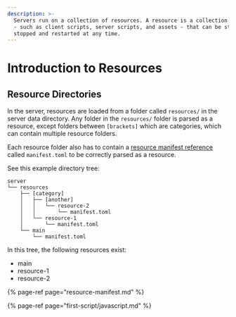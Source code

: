 ```yaml
---
description: >-
  Servers run on a collection of resources. A resource is a collection of files
  - such as client scripts, server scripts, and assets - that can be started,
  stopped and restarted at any time.
---
```


# Introduction to Resources

## Resource Directories

In the server, resources are loaded from a folder called `resources/` in the server data directory. Any folder in the `resources/` folder is parsed as a resource, except folders between `[brackets]` which are categories, which can contain multiple resource folders.

Each resource folder also has to contain a [resource manifest reference](resource-manifest.md) called `manifest.toml` to be correctly parsed as a resource.

See this example directory tree:

```text
server
└── resources
    ├── [category]
    │   ├── [another]
    │   │   └── resource-2
    │   │       └── manifest.toml
    │   └── resource-1
    │       └── manifest.toml
    └── main
        └── manifest.toml
```

In this tree, the following resources exist:

* main
* resource-1
* resource-2

{% page-ref page="resource-manifest.md" %}

{% page-ref page="first-script/javascript.md" %}

